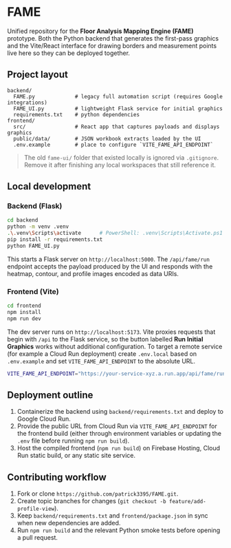 # FAME

Unified repository for the **Floor Analysis Mapping Engine (FAME)** prototype. Both the Python
backend that generates the first-pass graphics and the Vite/React interface for drawing borders
and measurement points live here so they can be deployed together.

## Project layout

```
backend/
  FAME.py             # legacy full automation script (requires Google integrations)
  FAME_UI.py          # lightweight Flask service for initial graphics
  requirements.txt    # python dependencies
frontend/
  src/                # React app that captures payloads and displays graphics
  public/data/        # JSON workbook extracts loaded by the UI
  .env.example        # place to configure `VITE_FAME_API_ENDPOINT`
```

> The old `fame-ui/` folder that existed locally is ignored via `.gitignore`. Remove it after
> finishing any local workspaces that still reference it.

## Local development

### Backend (Flask)

```bash
cd backend
python -m venv .venv
.\.venv\Scripts\activate      # PowerShell: .venv\Scripts\Activate.ps1
pip install -r requirements.txt
python FAME_UI.py
```

This starts a Flask server on `http://localhost:5000`. The `/api/fame/run` endpoint accepts the
payload produced by the UI and responds with the heatmap, contour, and profile images encoded as
data URIs.

### Frontend (Vite)

```bash
cd frontend
npm install
npm run dev
```

The dev server runs on `http://localhost:5173`. Vite proxies requests that begin with `/api`
to the Flask service, so the button labelled **Run Initial Graphics** works without additional
configuration. To target a remote service (for example a Cloud Run deployment) create
`.env.local` based on `.env.example` and set `VITE_FAME_API_ENDPOINT` to the absolute URL.

```bash
VITE_FAME_API_ENDPOINT="https://your-service-xyz.a.run.app/api/fame/run"
```

## Deployment outline

1. Containerize the backend using `backend/requirements.txt` and deploy to Google Cloud Run.
2. Provide the public URL from Cloud Run via `VITE_FAME_API_ENDPOINT` for the frontend build
   (either through environment variables or updating the `.env` file before running `npm run build`).
3. Host the compiled frontend (`npm run build`) on Firebase Hosting, Cloud Run static build,
   or any static site service.

## Contributing workflow

1. Fork or clone `https://github.com/patrick3395/FAME.git`.
2. Create topic branches for changes (`git checkout -b feature/add-profile-view`).
3. Keep `backend/requirements.txt` and `frontend/package.json` in sync when new dependencies are
   added.
4. Run `npm run build` and the relevant Python smoke tests before opening a pull request.
